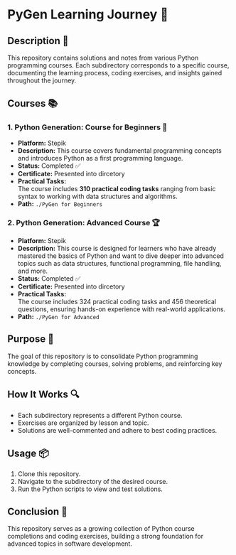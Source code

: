 # PyGen Learning Journey 🚀

## Description 📝

This repository contains solutions and notes from various Python programming courses.
Each subdirectory corresponds to a specific course, documenting the learning process, coding exercises, and insights gained throughout the journey.

## Courses 📚

### 1. Python Generation: Course for Beginners 🐍

-   **Platform:** Stepik
-   **Description:** This course covers fundamental programming concepts and introduces Python as a first programming language.
-   **Status:** Completed ✅
-   **Certificate:** Presented into dircetory
-   **Practical Tasks:**  
    The course includes **310 practical coding tasks** ranging from basic syntax to working with data structures and algorithms.
-   **Path:** `./PyGen for Beginners`

### 2. Python Generation: Advanced Course 🏆

-   **Platform:** Stepik
-   **Description:** This course is designed for learners who have already mastered the basics of Python and want to dive deeper into advanced topics such as data structures, functional programming, file handling, and more.
-   **Status:** Completed ✅
-   **Certificate:** Presented into dircetory
-   **Practical Tasks:**  
    The course includes 324 practical coding tasks and 456 theoretical questions, ensuring hands-on experience with real-world applications.
-   **Path:** `./PyGen for Advanced`

## Purpose 🎯

The goal of this repository is to consolidate Python programming knowledge by completing courses, solving problems, and reinforcing key concepts.

## How It Works 🔍

-   Each subdirectory represents a different Python course.
-   Exercises are organized by lesson and topic.
-   Solutions are well-commented and adhere to best coding practices.

## Usage 📦

1. Clone this repository.
2. Navigate to the subdirectory of the desired course.
3. Run the Python scripts to view and test solutions.

## Conclusion 🚀

This repository serves as a growing collection of Python course completions and coding exercises, building a strong foundation for advanced topics in software development.
